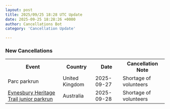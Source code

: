 ```yaml
---
layout: post
title: 2025/09/25 18:28 UTC Update
date: 2025-09-25 18:28:26 +0000
author: Cancellations Bot
category: 'Cancellation Update'

---
```


<h3>New Cancellations</h3>
<div class='hscrollable'>
<table style='width: 100%'>
    <tr>
        <th>Event</th>
        <th>Country</th>
        <th>Date</th>
        <th>Cancellation Note</th>
    </tr>
    <tr>
        <td>Parc parkrun</td>
        <td>United Kingdom</td>
        <td>2025-09-27</td>
        <td>Shortage of volunteers</td>
    </tr>
    <tr>
        <td><a href="https://www.parkrun.com.au/eynesburyheritagetrail-juniors">Eynesbury Heritage Trail junior parkrun</a></td>
        <td>Australia</td>
        <td>2025-09-28</td>
        <td>Shortage of volunteers</td>
    </tr>
</table>
</div>
